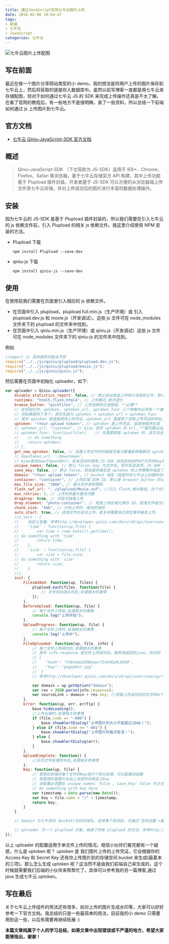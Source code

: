 ```yaml
---
title: 通过JavaScript实现七牛云图片上传
date: 2018-02-06 19:54:47
tags:
- 前端
- 七牛云
- JavaScript
categories: 七牛云
---
```


![七牛云图片上传配图](http://p2p4htzmu.bkt.clouddn.com/peitu2-1.jpg)

## 写在前面

最近在做一个图片分享网站类型的小 demo，我的想法是将用户上传的图片保存到七牛云上，然后将获取的链接存入数据库中。虽然以前写博客一直都是用七牛云来存储配图，但对于如何通过七牛云 JS 的 SDK 来完成上传操作还真是不太了解。在看了官网的教程后，有一些地方不是很明确，查了一些资料，所以总结一下前端如何通过 js 上传图片到七牛云。

<!-- more -->

## 官方文档

* [七牛云 Qiniu-JavaScript-SDK 官方文档](https://github.com/qiniu/js-sdk/#usage "七牛云Qiniu-JavaScript-SDK官方文档")

## 概述

> Qiniu-JavaScript-SDK （下文简称为 JS-SDK）适用于 IE8+、Chrome、Firefox、Safari 等浏览器，基于七牛云存储官方 API 构建，其中上传功能基于 Plupload 插件封装。开发者基于 JS-SDK 可以方便的从浏览器端上传文件至七牛云存储，并对上传成功后的图片进行丰富的数据处理操作。

## 安装

因为七牛云的 JS-SDK 是基于 Plupload 插件封装的，所以我们需要在引入七牛云的 js 依赖文件前，引入 Plupload 的相关 js 依赖文件。我这里介绍使用 NPM 安装的方法。

* Plupload 下载

    ```npm
    npm install Plupload --save-dev
    ```

* qiniu-js 下载
    ```npm
    npm install qiniu-js --save-dev
    ```

## 使用

在使用前我们需要在页面里引入相应的 js 依赖文件。

* 在页面中引入 plupload，plupload.full.min.js（生产环境）或 引入 plupload.dev.js 和 moxie.js（开发调试）。这些 js 文件可在 node_modules 文件夹下的 plupload 的文件夹中找到。
* 在页面中引入 qiniu.min.js（生产环境）或 qiniu.js（开发调试）这些 js 文件可在 node_modules 文件夹下的 qiniu-js 的文件夹中找到。

例如

```js
//import js 具体路径可能会不同
require("../../js/qiniu/plupload/plupload.dev.js");
require("../../js/qiniu/plupload/moxie.js");
require("../../js/qiniu/qiniu.js");
```

然后需要在页面中初始化 uploader，如下:

```js
var uploader = Qiniu.uploader({
    disable_statistics_report: false, // 禁止自动发送上传统计信息到七牛，默认允许发送
    runtimes: "html5,flash,html4", // 上传模式,依次退化
    browse_button: "pickfiles", // 上传选择的点选按钮，**必需**
    // 在初始化时，uptoken, uptoken_url, uptoken_func 三个参数中必须有一个被设置
    // 切如果提供了多个，其优先级为 uptoken > uptoken_url > uptoken_func
    // 其中 uptoken 是直接提供上传凭证，uptoken_url 是提供了获取上传凭证的地址，如果需要定制获取 uptoken 的过程则可以设置 uptoken_func
    uptoken: "<Your upload token>", // uptoken 是上传凭证，由其他程序生成
    // uptoken_url: "/uptoken", // Ajax 请求 uptoken 的 Url，**强烈建议设置**（服务端提供）
    // uptoken_func: function(file){    // 在需要获取 uptoken 时，该方法会被调用
    //    // do something
    //    return uptoken;
    // },
    get_new_uptoken: false, // 设置上传文件的时候是否每次都重新获取新的 uptoken
    // downtoken_url: '/downtoken',
    // Ajax请求downToken的Url，私有空间时使用,JS-SDK 将向该地址POST文件的key和domain,服务端返回的JSON必须包含`url`字段，`url`值为该文件的下载地址
    unique_names: false, // 默认 false，key 为文件名。若开启该选项，JS-SDK 会为每个文件自动生成key（文件名）
    save_key: false, // 默认 false。若在服务端生成 uptoken 的上传策略中指定了 `save_key`，则开启，SDK在前端将不对key进行任何处理
    domain: "<Your upload token>", // bucket 域名（就是你在七牛云上创建的存储空间的测试域名），下载资源时用到，如：'http://xxx.bkt.clouddn.com/' **必需**
    container: "container", // 上传区域 DOM ID，默认是 browser_button 的父元素，
    max_file_size: "10mb", // 最大文件体积限制
    flash_swf_url: "../plupload/Moxie.swf", //引入 flash,相对路径，这个也可以在 plupload 的文件夹中找到
    max_retries: 3, // 上传失败最大重试次数
    dragdrop: true, // 开启可拖曳上传
    drop_element: "photo-container", // 拖曳上传区域元素的 ID，拖曳文件或文件夹后可触发上传
    chunk_size: "4mb", // 分块上传时，每块的体积
    auto_start: true, // 选择文件后自动上传，若关闭需要自己绑定事件触发上传,
    //x_vars : {
    //    自定义变量，参考http://developer.qiniu.com/docs/v6/api/overview/up/response/vars.html
    //    'time' : function(up,file) {
    //        var time = (new Date()).getTime();
    // do something with 'time'
    //        return time;
    //    },
    //    'size' : function(up,file) {
    //        var size = file.size;
    // do something with 'size'
    //        return size;
    //    }
    //},
    init: {
        FilesAdded: function(up, files) {
            plupload.each(files, function(file) {
                // 文件添加进队列后,处理相关的事情
            });
        },
        BeforeUpload: function(up, file) {
            // 每个文件上传前,处理相关的事情
            console.log("上传开始");
        },
        UploadProgress: function(up, file) {
            // 每个文件上传时,处理相关的事情
            console.log("上传中");
        },
        FileUploaded: function(up, file, info) {
            // 每个文件上传成功后,处理相关的事情
            // 其中 info.response 是文件上传成功后，服务端返回的json，形式如
            // {
            //    "hash": "Fh8xVqod2MQ1mocfI4S4KpRL6D98",
            //    "key": "gogopher.jpg"
            //  }
            // 参考http://developer.qiniu.com/docs/v6/api/overview/up/response/simple-response.html

            var domain = up.getOption("domain");
            var res = JSON.parse(info.response);
            var sourceLink = domain + res.key; //获取上传成功后的文件的Url;
        },
        Error: function(up, err, errTip) {
            base.hideLoading();
            //上传出错时,处理相关的事情
            if (file.code == "-600") {
                base.showAlertDialog("上传图片的大小不能超过10mb！");
            } else if (file.code == "-601") {
                base.showAlertDialog("上传图片的格式有误！");
            } else {
                base.showAlertDialog(err);
            }
        },
        UploadComplete: function() {
            //队列文件处理完毕后,处理相关的事情
        },
        Key: function(up, file) {
            // 若想在前端对每个文件的key进行个性化处理，可以配置该函数
            // 我使用的是图片名加上当前时间来定义key
            // 该配置必须要在 unique_names: false , save_key: false 时才生效
            // do something with key here
            var timestamp = Date.parse(new Date());
            var key = file.name + "/" + timestamp;
            return key;
        }
    }

    // domain 为七牛空间（bucket)对应的域名，选择某个空间后，可通过"空间设置->基本设置->域名设置"查看获取

    // uploader 为一个 plupload 对象，继承了所有 plupload 的方法，参考http://plupload.com/docs
});
```

以上 uploader 的配置适用于单文件上传的情况。相信小伙伴们看完都有一个疑惑，什么是 uptoken 呢？ uptoken 是 我们图片上传的上传凭证，它会根据你的 Access Key 和 Secret Key 还有你上传图片到的存储空间 bucket 来生成(最基本的三项)。那么怎么生成 uptoken 呢？这当然不是由我们前端自己来生成的，这个时候就需要我们后端的小伙伴来帮帮忙了。具体可以参考我的另一篇博客,通过 java 生成七牛云 uptoken。

## 写在最后

关于七牛云上传组件的用法还有很多，如对上传的图片生成水印等，大家可以好好参考一下官方文档。我总结的只是一些最简单的用法，目前我的小 demo 只需要用到这一些，以后有需要再继续拓展 :)

**本篇文章纯属于个人的学习总结，如果文章中出现错误或不严谨的地方，希望大家能够指出，谢谢！**
